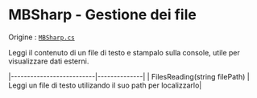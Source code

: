 # MBSharp - Gestione dei file

Origine : [`MBSharp.cs`](../../../MBSharp.cs)

Leggi il contenuto di un file di testo e stampalo sulla console, utile per visualizzare dati esterni.

|--------------------------|--------------|
| FilesReading(string filePath) | Leggi un file di testo utilizando il suo path per localizzarlo|